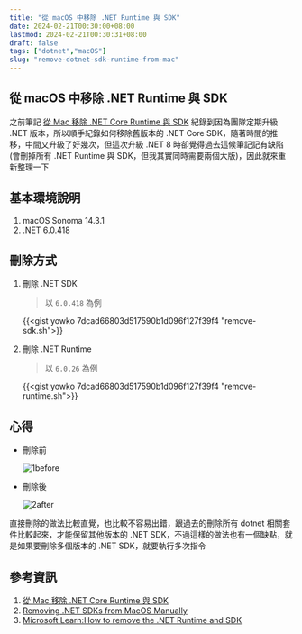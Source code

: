 ```yaml
---
title: "從 macOS 中移除 .NET Runtime 與 SDK"
date: 2024-02-21T00:30:00+08:00
lastmod: 2024-02-21T00:30:31+08:00
draft: false
tags: ["dotnet","macOS"]
slug: "remove-dotnet-sdk-runtime-from-mac"
---
```


## 從 macOS 中移除 .NET Runtime 與 SDK

之前筆記 [從 Mac 移除 .NET Core Runtime 與 SDK](/remove-dotnet-from-mac/) 紀錄到因為團隊定期升級 .NET 版本，所以順手紀錄如何移除舊版本的 .NET Core SDK，隨著時間的推移，中間又升級了好幾次，但這次升級 .NET 8 時卻覺得過去這候筆記記有缺陷(會刪掉所有 .NET Runtime 與 SDK，但我其實同時需要兩個大版)，因此就來重新整理一下

## 基本環境說明

1. macOS Sonoma 14.3.1
2. .NET 6.0.418

## 刪除方式

1. 刪除 .NET SDK

    > 以 `6.0.418` 為例

    {{<gist yowko 7dcad66803d517590b1d096f127f39f4 "remove-sdk.sh">}}

2. 刪除 .NET Runtime

    > 以 `6.0.26` 為例

    {{<gist yowko 7dcad66803d517590b1d096f127f39f4 "remove-runtime.sh">}}

## 心得

- 刪除前

    ![1before](https://github.com/yowko/picsbed/assets/3851540/27a74f43-4deb-4a88-a6bd-a855f4a63c03)

- 刪除後

    ![2after](https://github.com/yowko/picsbed/assets/3851540/6363824c-9834-4c2a-bfa3-b569aef16cfc)

直接刪除的做法比較直覺，也比較不容易出錯，跟過去的刪除所有 dotnet 相關套件比較起來，才能保留其他版本的 .NET SDK，不過這樣的做法也有一個缺點，就是如果要刪除多個版本的 .NET SDK，就要執行多次指令

## 參考資訊

1. [從 Mac 移除 .NET Core Runtime 與 SDK](/remove-dotnet-from-mac/)
2. [Removing .NET SDKs from MacOS Manually](https://gist.github.com/justinyoo/68c11fa00480fa15d38f7288815c6ba5)
3. [Microsoft Learn:How to remove the .NET Runtime and SDK](https://learn.microsoft.com/en-us/dotnet/core/install/remove-runtime-sdk-versions?WT.mc_id=DOP-MVP-5002594)
